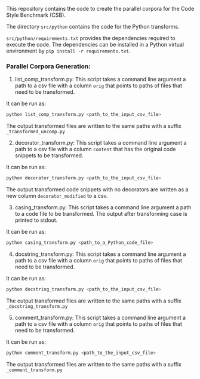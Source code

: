 This repository contains the code to create the parallel corpora for the Code Style Benchmark (CSB).

The directory `src/python` contains the code for the Python transforms.

`src/python/requirements.txt` provides the dependencies required to execute the code.
The dependencies can be installed in a Python virtual environment by `pip install -r requirements.txt`.

### Parallel Corpora Generation:

1. list_comp_transform.py: This script takes a command line argument a path to a csv file with a column `orig` that points to paths of files that need to be transformed.

It can be run as:
```Python
python list_comp_transform.py <path_to_the_input_csv_file>
```

The output transformed files are written to the same paths with a suffix `_transformed_uncomp.py`

2. decorator_transform.py: This script takes a command line argument a path to a csv file 
with a column `content` that has the original code snippets to be transformed.

It can be run as:
```Python
python decorator_transform.py <path_to_the_input_csv_file>
```

The output transformed code snippets with no decorators are written as a new column
`decorator_modified` to a csv.

3. casing_transform.py: This script takes a command line argument a path to a code file
to be transformed. The output after transforming case is printed to stdout.

It can be run as:
```Python
python casing_transform.py <path_to_a_Python_code_file>
```

4. docstring_transform.py: This script takes a command line argument a path to a csv file with a column `orig` that points to paths of files that need to be transformed.

It can be run as:
```Python
python docstring_transform.py <path_to_the_input_csv_file>
```

The output transformed files are written to the same paths with a suffix `_docstring_transform.py`

5. comment_transform.py: This script takes a command line argument a path to a csv file with a column `orig` that points to paths of files that need to be transformed.

It can be run as:
```Python
python comment_transform.py <path_to_the_input_csv_file>
```

The output transformed files are written to the same paths with a suffix `_comment_transform.py`
